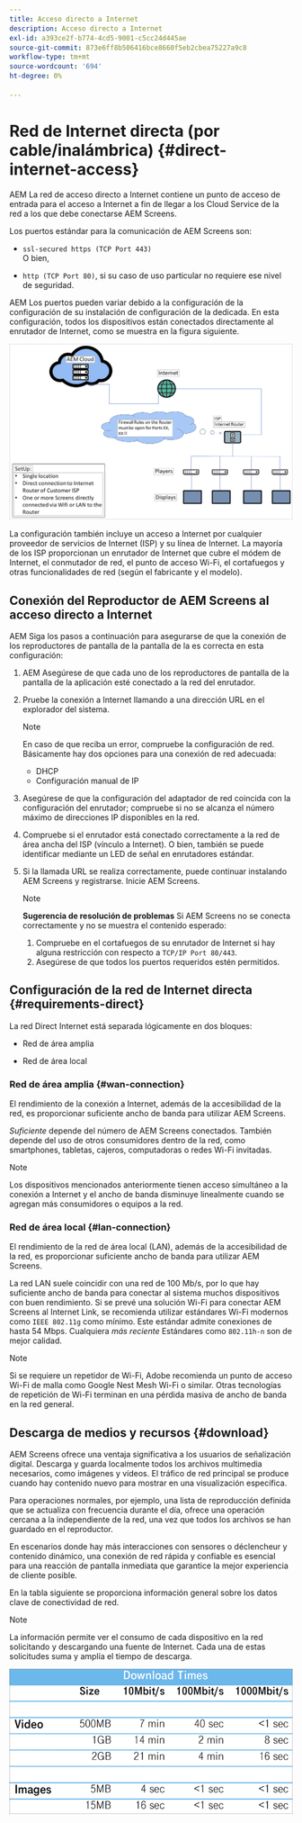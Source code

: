 ```yaml
---
title: Acceso directo a Internet
description: Acceso directo a Internet
exl-id: a393ce2f-b774-4cd5-9001-c5cc24d445ae
source-git-commit: 873e6ff8b506416bce8660f5eb2cbea75227a9c8
workflow-type: tm+mt
source-wordcount: '694'
ht-degree: 0%

---
```


# Red de Internet directa (por cable/inalámbrica) {#direct-internet-access}

AEM La red de acceso directo a Internet contiene un punto de acceso de entrada para el acceso a Internet a fin de llegar a los Cloud Service de la red a los que debe conectarse AEM Screens.

Los puertos estándar para la comunicación de AEM Screens son:

* `ssl-secured https (TCP Port 443)`
  <br>O bien,</br>

* `http (TCP Port 80)`, si su caso de uso particular no requiere ese nivel de seguridad.

AEM Los puertos pueden variar debido a la configuración de la configuración de su instalación de configuración de la dedicada. En esta configuración, todos los dispositivos están conectados directamente al enrutador de Internet, como se muestra en la figura siguiente.

![](/help/assets/direct-access-2.png)

La configuración también incluye un acceso a Internet por cualquier proveedor de servicios de Internet (ISP) y su línea de Internet. La mayoría de los ISP proporcionan un enrutador de Internet que cubre el módem de Internet, el conmutador de red, el punto de acceso Wi-Fi, el cortafuegos y otras funcionalidades de red (según el fabricante y el modelo).

## Conexión del Reproductor de AEM Screens al acceso directo a Internet

AEM Siga los pasos a continuación para asegurarse de que la conexión de los reproductores de pantalla de la pantalla de la es correcta en esta configuración:

1. AEM Asegúrese de que cada uno de los reproductores de pantalla de la pantalla de la aplicación esté conectado a la red del enrutador.
1. Pruebe la conexión a Internet llamando a una dirección URL en el explorador del sistema.

   >[!NOTE]
   >En caso de que reciba un error, compruebe la configuración de red. Básicamente hay dos opciones para una conexión de red adecuada:
   >* DHCP
   >* Configuración manual de IP

1. Asegúrese de que la configuración del adaptador de red coincida con la configuración del enrutador; compruebe si no se alcanza el número máximo de direcciones IP disponibles en la red.
1. Compruebe si el enrutador está conectado correctamente a la red de área ancha del ISP (vínculo a Internet). O bien, también se puede identificar mediante un LED de señal en enrutadores estándar.
1. Si la llamada URL se realiza correctamente, puede continuar instalando AEM Screens y registrarse. Inicie AEM Screens.

   >[!NOTE]
   >**Sugerencia de resolución de problemas**
   >Si AEM Screens no se conecta correctamente y no se muestra el contenido esperado:
   >
   >1. Compruebe en el cortafuegos de su enrutador de Internet si hay alguna restricción con respecto a `TCP/IP Port 80/443`.
   >1. Asegúrese de que todos los puertos requeridos estén permitidos.

## Configuración de la red de Internet directa {#requirements-direct}

La red Direct Internet está separada lógicamente en dos bloques:

* Red de área amplia

* Red de área local

### Red de área amplia {#wan-connection}

El rendimiento de la conexión a Internet, además de la accesibilidad de la red, es proporcionar suficiente ancho de banda para utilizar AEM Screens.

*Suficiente* depende del número de AEM Screens conectados. También depende del uso de otros consumidores dentro de la red, como smartphones, tabletas, cajeros, computadoras o redes Wi-Fi invitadas.

>[!NOTE]
>
>Los dispositivos mencionados anteriormente tienen acceso simultáneo a la conexión a Internet y el ancho de banda disminuye linealmente cuando se agregan más consumidores o equipos a la red.

### Red de área local {#lan-connection}

El rendimiento de la red de área local (LAN), además de la accesibilidad de la red, es proporcionar suficiente ancho de banda para utilizar AEM Screens.

La red LAN suele coincidir con una red de 100 Mb/s, por lo que hay suficiente ancho de banda para conectar al sistema muchos dispositivos con buen rendimiento.
Si se prevé una solución Wi-Fi para conectar AEM Screens al Internet Link, se recomienda utilizar estándares Wi-Fi modernos como `IEEE 802.11g` como mínimo. Este estándar admite conexiones de hasta 54 Mbps. Cualquiera *más reciente* Estándares como `802.11h-n` son de mejor calidad.

>[!NOTE]
>
>Si se requiere un repetidor de Wi-Fi, Adobe recomienda un punto de acceso Wi-Fi de malla como Google Nest Mesh Wi-Fi o similar. Otras tecnologías de repetición de Wi-Fi terminan en una pérdida masiva de ancho de banda en la red general.

## Descarga de medios y recursos {#download}

AEM Screens ofrece una ventaja significativa a los usuarios de señalización digital. Descarga y guarda localmente todos los archivos multimedia necesarios, como imágenes y vídeos. El tráfico de red principal se produce cuando hay contenido nuevo para mostrar en una visualización específica.

Para operaciones normales, por ejemplo, una lista de reproducción definida que se actualiza con frecuencia durante el día, ofrece una operación cercana a la independiente de la red, una vez que todos los archivos se han guardado en el reproductor.

En escenarios donde hay más interacciones con sensores o déclencheur y contenido dinámico, una conexión de red rápida y confiable es esencial para una reacción de pantalla inmediata que garantice la mejor experiencia de cliente posible.

En la tabla siguiente se proporciona información general sobre los datos clave de conectividad de red.

>[!NOTE]
>
>La información permite ver el consumo de cada dispositivo en la red solicitando y descargando una fuente de Internet. Cada una de estas solicitudes suma y amplía el tiempo de descarga.

![](/help/assets/download-times-direct.png)
